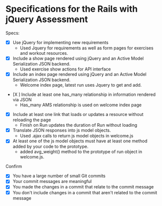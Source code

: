 # Specifications for the Rails with jQuery Assessment

Specs:
- [X] Use jQuery for implementing new requirements
  + Used Jquery for requirements as well as form pages for exercises and workout resources.
- [X] Include a show page rendered using jQuery and an Active Model Serialization JSON backend.
  + Used exercise show actions for API interface
- [X] Include an index page rendered using jQuery and an Active Model Serialization JSON backend.
  + Welcome index page, latest run uses Jquery to get and add.
- [X ] Include at least one has_many relationship in information rendered via JSON
  + Has_many AMS relationship is used on welcome index page
- [X] Include at least one link that loads or updates a resource without reloading the page
  + Finish on Run updates the duration of Run without loading
- [X] Translate JSON responses into js model objects.
  + Used .ajax calls to return js model objects in welcome.js
- [X] At least one of the js model objects must have at least one method added by your code to the prototype.
  + added avg_weight() method to the prototype of run object in welcome.js.


Confirm
- [X] You have a large number of small Git commits
- [X] Your commit messages are meaningful
- [X] You made the changes in a commit that relate to the commit message
- [X] You don't include changes in a commit that aren't related to the commit message
